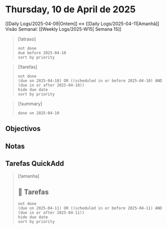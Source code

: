 # Thursday, 10 de April de 2025
[[Daily Logs/2025-04-09|Ontem]]  <-> [[Daily Logs/2025-04-11|Amanhã]]
Visão Semanal: [[Weekly Logs/2025-W15| Semana 15]]


> [!atraso]
> ```tasks
> not done
> due before 2025-04-10
> sort by priority
> ```

> [!tarefas]
>```tasks
>not done
>(due on 2025-04-10) OR ((scheduled in or before 2025-04-10) AND (due in or after 2025-04-10))
>hide due date
>sort by priority
>```

> [!summary]
> ```tasks
> done on 2025-04-10
> ```


## Objectivos



## Notas



## Tarefas QuickAdd




> [!amanha]
> 
> ## 💼 Tarefas
>
>```tasks
>not done
>(due on 2025-04-11) OR ((scheduled in or before 2025-04-11) AND (due in or after 2025-04-11))
>hide due date
>sort by priority
>```

